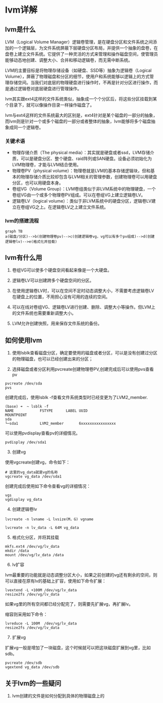 # lvm详解


## lvm是什么

LVM（Logical Volume Manager）逻辑卷管理，是在硬盘分区和文件系统之间添加的一个逻辑层，为文件系统屏蔽下层硬盘分区布局，并提供一个抽象的盘卷，在盘卷上建立文件系统。它提供了一种灵活的方式来管理和操作磁盘空间，使管理员能够动态地创建、调整大小、合并和移动逻辑卷，而无需中断系统。

LVM的主要目标是将物理存储设备（如硬盘、SSD等）抽象为逻辑卷（Logical Volume），屏蔽了物理磁盘和分区的细节，使用户和系统能够以逻辑上的方式管理存储空间。当我们对底层的物理硬盘进行操作时，不再是针对分区进行操作，而是通过逻辑卷对底层硬盘进行管理操作。

lvm其实跟ext4这样的文件系统类似，抽象成一个个分区后，将这些分区挂载到某个目录下，就可以像操作目录一样操作磁盘了。

lvm与ext4这样的文件系统最大的区别是，ext4针对是某个磁盘的一部分的抽象，而lvm则是针对一个或多个磁盘的一部分或者整体的抽象，lvm能够将多个磁盘抽象成同一个逻辑卷。

### 关键术语

- 物理存储介质（The physical media）：其实就是硬盘或者ssd，LVM存储介质，可以是硬盘分区、整个硬盘、raid阵列或SAN硬盘。设备必须初始化为LVM物理卷，才能与LVM结合使用。
- 物理卷PV（physical volume）：物理卷就是LVM的基本存储逻辑块，但和基本的物理存储介质比较却包含与LVM相关的管理参数，创建物理卷可以用硬盘分区，也可以用硬盘本身。
- 卷组VG（Volume Group）：LVM卷组类似于非LVM系统中的物理硬盘，一个卷组VG由一个或多个物理卷PV组成。可以在卷组VG上建立逻辑卷LV。
- 逻辑卷LV（logical volume）：类似于非LVM系统中的硬盘分区，逻辑卷LV建立在卷组VG之上。在逻辑卷LV之上建立文件系统。

### lvm的搭建流程

```mermaid
graph TB
a(磁盘/分区)-->b(创建物理卷pv)-->c(创建逻辑卷vg，vg可以有多个pv组成)-->d(创建逻辑卷lv)-->e(格式化并挂载)
```

## lvm有什么用

1. 卷组VG可以使多个硬盘空间看起来像是一个大硬盘。

2. 逻辑卷LV可以创建跨多个硬盘空间的分区。

3. 在使用逻辑卷LV时，可以在空间不足时动态调整大小，不需要考虑逻辑卷LV在硬盘上的位置，不用担心没有可用的连续的空间。

4. 可以在线对卷组VG、逻辑卷LV进行创建、删除、调整大小等操作。但LVM上的文件系统也需要重新调整大小。

5. LVM允许创建快照，用来保存文件系统的备份。


## 如何使用lvm

1. 使用lsblk查看磁盘分区，确定要使用的磁盘或者分区，可以是没有创建过分区的物理磁盘，也可以已经创建出来的分区；

2. 选择磁盘或者分区利用pvcreate创建物理卷PV,创建完成后可以使用pvs查看pv

```shell
pvcreate /dev/sda
pvs
```
创建完成后，使用lsblk -f查看文件系统类型时已经变更为了LVM2_member.

```shell
(base) ➜  ~ lsblk -f
NAME            FSTYPE      LABEL UUID                                   MOUNTPOINT
sda                                                                      
└─sda1          LVM2_member       6xxxxxxxxxxxxxxxx
```

可以使用pvdisplay查看pv的详细情况。

```shell
pvdisplay /dev/sda1
```

3. 创建vg

使用vgcreate创建vg，命令如下：

```shell
# 这里的vg_data就是vg的名称
vgcreate vg_data /dev/sda1
```
创建完成后使用如下命令查看vg的详细情况：

```shell
vgs
vgdisplay vg_data
```
4. 创建逻辑卷lv

```shell
lvcreate -n lvname -L lvsize(M，G) vgname
```

```shell
lvcreate -n lv_data -L 64M vg_data
```
5. 格式化分区，并将其挂载

```shell
mkfs.ext4 /dev/vg/lv_data
mkdir /data
mount /dev/vg/lv_data /data
```
6. lv扩容

lvm最重要的功能就是动态调整分区大小，如果之前创建的vg还有剩余的空间，则可以直接在原有lv的基础上扩容，使用如下命令扩展：

```shell
lvextend -L +100M /dev/vg/lv_data
resize2fs /dev/vg/lv_data
```
如果vg里的所有空间都已经分配完了，则需要先扩展vg，再扩展lv。

缩容则采用如下命令：

```shell
lvreduce -L 100M  /dev/vg/lv_data
resize2fs /dev/vg/lv_data
```

7. 扩展vg

扩展vg一般是增加了一块磁盘，这个时候就可以把这块磁盘扩展到vg里，比如sdb。

```shell
pvcreate /dev/sdb
vgextend vg_data /dev/sdb
```



## 关于lvm的一些疑问

1. lvm创建的文件是如何分配到具体的物理磁盘上的

